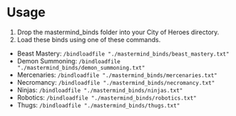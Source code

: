 
# Usage
1. Drop the mastermind_binds folder into your City of Heroes directory.
2. Load these binds using one of these commands.

* Beast Mastery: `/bindloadfile "./mastermind_binds/beast_mastery.txt"`
* Demon Summoning: `/bindloadfile "./mastermind_binds/demon_summoning.txt"`
* Mercenaries: `/bindloadfile "./mastermind_binds/mercenaries.txt"`
* Necromancy: `/bindloadfile "./mastermind_binds/necromancy.txt"`
* Ninjas: `/bindloadfile "./mastermind_binds/ninjas.txt"`
* Robotics: `/bindloadfile "./mastermind_binds/robotics.txt"`
* Thugs: `/bindloadfile "./mastermind_binds/thugs.txt"`
